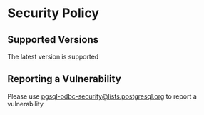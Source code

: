 # Security Policy

## Supported Versions

The latest version is supported

## Reporting a Vulnerability

Please use pgsql-odbc-security@lists.postgresql.org to report a vulnerability
